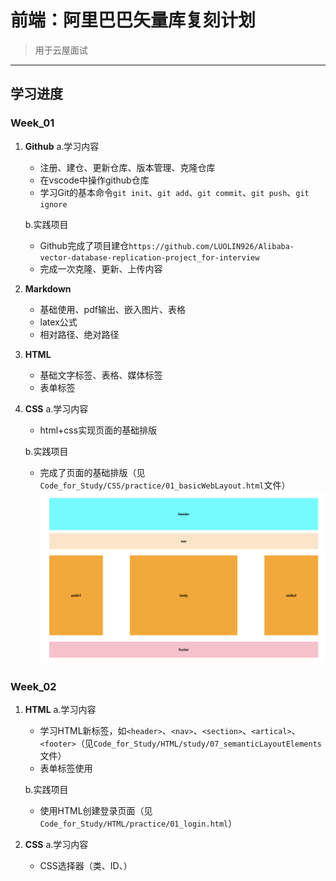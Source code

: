 # 前端：阿里巴巴矢量库复刻计划
>用于云屋面试

---

## 学习进度


### Week_01

1. **Github**
   a.学习内容 
      - 注册、建仓、更新仓库、版本管理、克隆仓库
      - 在vscode中操作github仓库
      - 学习Git的基本命令`git init`、`git add`、`git commit`、`git push`、`git ignore`
   
   b.实践项目 
      - Github完成了项目建仓`https://github.com/LUOLIN926/Alibaba-vector-database-replication-project_for-interview`
      - 完成一次克隆、更新、上传内容

2. **Markdown**
   - 基础使用、pdf输出、嵌入图片、表格
   - latex公式
   - 相对路径、绝对路径
   
3. **HTML**
   - 基础文字标签、表格、媒体标签
   - 表单标签
   
4. **CSS**
   a.学习内容
      - html+css实现页面的基础排版
   
   b.实践项目
      - 完成了页面的基础排版（见`Code_for_Study/CSS/practice/01_basicWebLayout.html`文件）
![基础排版](assets/markdown/README/basicWebLayout.png)

### Week_02

1. **HTML**
   a.学习内容 
      - 学习HTML新标签，如`<header>`、`<nav>`、`<section>`、`<artical>`、`<footer>`（见`Code_for_Study/HTML/study/07_semanticLayoutElements`文件）
      -  表单标签使用
   
   b.实践项目
      - 使用HTML创建登录页面（见`Code_for_Study/HTML/practice/01_login.html`）

2. **CSS**
   a.学习内容
   - CSS选择器（类、ID、）
